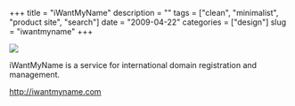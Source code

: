 +++
title = "iWantMyName"
description = ""
tags = ["clean", "minimalist", "product site", "search"]
date = "2009-04-22"
categories = ["design"]
slug = "iwantmyname"
+++


 

  <div id="screens-thumbs" class="clearfix">
    <div class="txt-center" id="design-submission"><a href="http://iwantmyname.com/"><img id='bluga-thumbnail-1572' class='bluga-thumbnail large' src='http://media.konigi.com/bluga/
wt49efda28af152_0.jpg'/></a></div>  
  </div>   
<p>iWantMyName is a service for international domain registration and management.</p>
<p><a href="http://iwantmyname.com/">http://iwantmyname.com</a></p>




